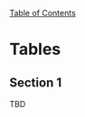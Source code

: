 [Table of Contents](https://github.com/SmallPlanetUnity/PlanetUnity2/blob/master/Documentation/TableOfContents.md)

# Tables

## Section 1

TBD
